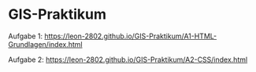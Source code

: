 # GIS-Praktikum

Aufgabe 1: https://leon-2802.github.io/GIS-Praktikum/A1-HTML-Grundlagen/index.html

Aufgabe 2: https://leon-2802.github.io/GIS-Praktikum/A2-CSS/index.html
